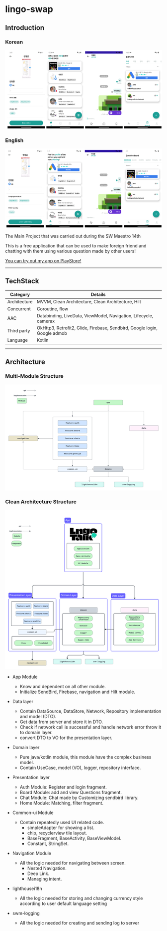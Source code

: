 # lingo-swap

## Introduction
### Korean
![](screenshot/screenshot_kr.png)

### English
![](screenshot/screenshot_en.png)



The Main Project that was carried out during the SW Maestro 14th



This is a free application that can be used to make foreign friend and chatting with them using various question made by other users!


[You can try out my app on PlayStore!](https://play.google.com/store/apps/details?id=com.lighthouse.lingo_talk)

***

## TechStack
| <center>**Category**</center> | <center>**Details**</center> |
| --- | --- |
| Architecture | MVVM, Clean Architecture, Clean Architecture, Hilt |
| Concurrent | Coroutine, flow |
| AAC | Databinding, LiveData, ViewModel, Navigation, Lifecycle, camerax |
| Third party | OkHttp3, Retrofit2, Glide, Firebase, Sendbird, Google login, Google admob |
| Language | Kotlin |

***
## Architecture

### Multi-Module Structure
![](screenshot/module_structure.png)


### Clean Architecture Structure
![](screenshot/architecture.png)


- App Module
  - Know and dependent on all other module.
  - Initialize SendBird, Firebase, navigation and Hilt module.

- Data layer
  - Contain DataSource, DataStore, Network, Repository implementation and model (DTO).
  - Get data from server and store it in DTO.
  - Check if network call is successful and handle network error throw it to domain layer.
  - convert DTO to VO for the presentation layer.

- Domain layer
  - Pure java/kotlin module, this module have the complex business model.
  - Contain UseCase, model (VO), logger, repository interface. 

- Presentation layer
  - Auth Module: Register and login fragment.
  - Board Module: add and view Questions fragment.
  - Chat Module: Chat made by Customizing sendbird library.
  - Home Module: Matching, filter fragment.

- Common-ui Module
  - Contain repeatedly used UI related code.
      - simpleAdapter for showing a list.
      - chip, recyclerview tile layout.
      - BaseFragment, BaseActivity, BaseViewModel.
      - Constant, StringSet.

- Navigation Module
  - All the logic needed for navigating between screen.
    - Nested Navigation.
    - Deep Link.
    - Managing intent.
   
- lighthousei18n
  - All the logic needed for storing and changing currency style according to user default language setting
 
- swm-logging
  - All the logic needed for creating and sending log to server
   



